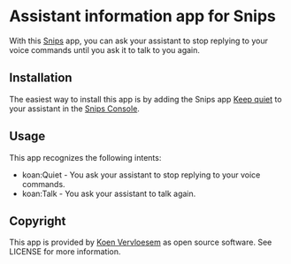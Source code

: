 # Assistant information app for Snips

With this [Snips](https://snips.ai/) app, you can ask your assistant to stop replying to your voice commands until you ask it to talk to you again. 

## Installation

The easiest way to install this app is by adding the Snips app [Keep quiet](TODO) to your assistant in the [Snips Console](https://console.snips.ai).

## Usage

This app recognizes the following intents:

*   koan:Quiet - You ask your assistant to stop replying to your voice commands. 
*   koan:Talk - You ask your assistant to talk again. 

## Copyright

This app is provided by [Koen Vervloesem](mailto:koen@vervloesem.eu) as open source software. See LICENSE for more information.
